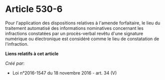 # Article 530-6

Pour l'application des dispositions relatives à l'amende forfaitaire, le lieu du traitement automatisé des informations
nominatives concernant les infractions constatées par un procès-verbal revêtu d'une signature numérique ou électronique est
considéré comme le lieu de constatation de l'infraction.

**Liens relatifs à cet article**

_Créé par_:

  - Loi n°2016-1547 du 18 novembre 2016 - art. 34 (V)
